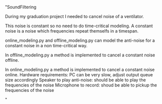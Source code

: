 "SoundFiltering

During my graduation project I needed to cancel noise of a ventilator.

This noise is constant so no need to do time-critical modeling. 
A constant noise is a noise which frequencies repeat themselfs in a timespan.

online_modeling.py and offline_modeling.py can model the anti-noise for a constant noise in a non time-critical way. 

In offline_modeling.py a method is implemented to cancel a constant noise offline.

In online_modeling.py a method is implemented to cancel a constant noise online.
Hardware requirements:
    PC can be very slow, adjust output queue size accordingly
    Speaker to play anti-noise: should be able to play the frequencies of the noise
    Microphone to record: shoud be able to pickup the frequencies of the noise

" 
